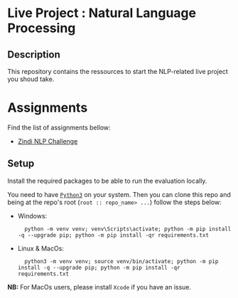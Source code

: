 # Live Project : Natural Language Processing

## Description

This repository contains the ressources to start the NLP-related live project you shoud take. 

# Assignments
Find the list of assignments bellow:
- [Zindi NLP Challenge](/zindi_challenge/)

## Setup
Install the required packages to be able to run the evaluation locally.

You need to have [`Python3`](https://www.python.org/) on your system. Then you can clone this repo and being at the repo's root (`root :: repo_name> ...`)  follow the steps below:

- Windows:
        
        python -m venv venv; venv\Scripts\activate; python -m pip install -q --upgrade pip; python -m pip install -qr requirements.txt  

- Linux & MacOs:
        
        python3 -m venv venv; source venv/bin/activate; python -m pip install -q --upgrade pip; python -m pip install -qr requirements.txt  

**NB:** For MacOs users, please install `Xcode` if you have an issue.
<!-- ## Evaluation
This evaluation will be automatically grade, so please follow the instructions carefully. 

You can run this command bellow being at the root of the repository to be sure your solutions are the good ones before to push your solutions.

Be sure the virtual environment `venv` is activated then thype the command bellow: 

```command
python -m pytest -v
```

```command
python -m pytest -v tests/<exercise_name>
``` -->

